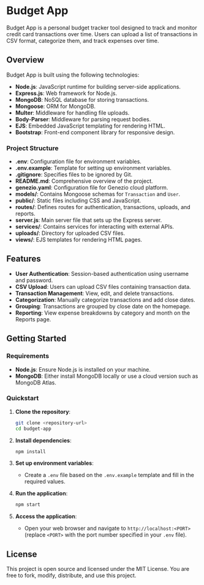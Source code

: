 # Budget App

Budget App is a personal budget tracker tool designed to track and monitor credit card transactions over time. Users can upload a list of transactions in CSV format, categorize them, and track expenses over time.

## Overview

Budget App is built using the following technologies:
- **Node.js**: JavaScript runtime for building server-side applications.
- **Express.js**: Web framework for Node.js.
- **MongoDB**: NoSQL database for storing transactions.
- **Mongoose**: ORM for MongoDB.
- **Multer**: Middleware for handling file uploads.
- **Body-Parser**: Middleware for parsing request bodies.
- **EJS**: Embedded JavaScript templating for rendering HTML.
- **Bootstrap**: Front-end component library for responsive design.

### Project Structure

- **.env**: Configuration file for environment variables.
- **.env.example**: Template for setting up environment variables.
- **.gitignore**: Specifies files to be ignored by Git.
- **README.md**: Comprehensive overview of the project.
- **genezio.yaml**: Configuration file for Genezio cloud platform.
- **models/**: Contains Mongoose schemas for `Transaction` and `User`.
- **public/**: Static files including CSS and JavaScript.
- **routes/**: Defines routes for authentication, transactions, uploads, and reports.
- **server.js**: Main server file that sets up the Express server.
- **services/**: Contains services for interacting with external APIs.
- **uploads/**: Directory for uploaded CSV files.
- **views/**: EJS templates for rendering HTML pages.

## Features

- **User Authentication**: Session-based authentication using username and password.
- **CSV Upload**: Users can upload CSV files containing transaction data.
- **Transaction Management**: View, edit, and delete transactions.
- **Categorization**: Manually categorize transactions and add close dates.
- **Grouping**: Transactions are grouped by close date on the homepage.
- **Reporting**: View expense breakdowns by category and month on the Reports page.

## Getting Started

### Requirements

- **Node.js**: Ensure Node.js is installed on your machine.
- **MongoDB**: Either install MongoDB locally or use a cloud version such as MongoDB Atlas.

### Quickstart

1. **Clone the repository**:
   ```bash
   git clone <repository-url>
   cd budget-app
   ```

2. **Install dependencies**:
   ```bash
   npm install
   ```

3. **Set up environment variables**:
   - Create a `.env` file based on the `.env.example` template and fill in the required values.

4. **Run the application**:
   ```bash
   npm start
   ```

5. **Access the application**:
   - Open your web browser and navigate to `http://localhost:<PORT>` (replace `<PORT>` with the port number specified in your `.env` file).

## License

This project is open source and licensed under the MIT License. You are free to fork, modify, distribute, and use this project.
